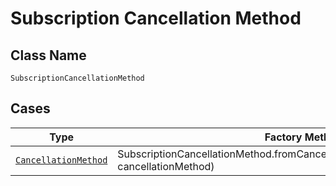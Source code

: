 
# Subscription Cancellation Method

## Class Name

`SubscriptionCancellationMethod`

## Cases

| Type | Factory Method |
|  --- | --- |
| [`CancellationMethod`](../../../doc/models/cancellation-method.md) | SubscriptionCancellationMethod.fromCancellationMethod(CancellationMethod cancellationMethod) |

